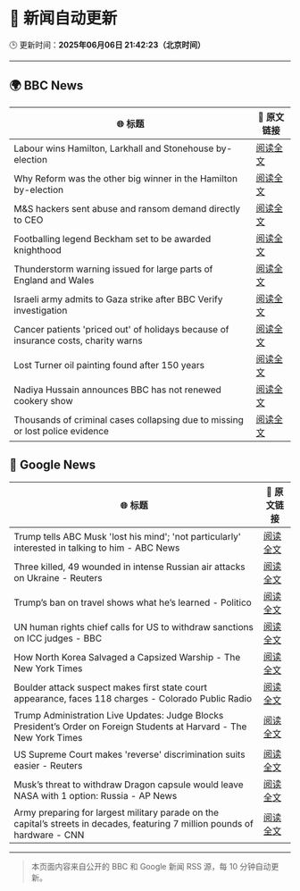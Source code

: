 # 🧠 新闻自动更新

🕒 更新时间：**2025年06月06日 21:42:23（北京时间）**

---

## 🌍 BBC News

| 🌐 标题 | 🔗 原文链接 |
|--------|-------------|
| Labour wins Hamilton, Larkhall and Stonehouse by-election | [阅读全文](https://www.bbc.com/news/articles/cpw7ppj2wyxo) |
| Why Reform was the other big winner in the Hamilton by-election | [阅读全文](https://www.bbc.com/news/articles/cj42gver2glo) |
| M&S hackers sent abuse and ransom demand directly to CEO | [阅读全文](https://www.bbc.com/news/articles/cr58pqjlnjlo) |
| Footballing legend Beckham set to be awarded knighthood | [阅读全文](https://www.bbc.com/sport/football/articles/cm2309dlepno) |
| Thunderstorm warning issued for large parts of England and Wales | [阅读全文](https://www.bbc.com/news/articles/cq851x1y9eqo) |
| Israeli army admits to Gaza strike after BBC Verify investigation | [阅读全文](https://www.bbc.com/news/articles/cr7zplv35l1o) |
| Cancer patients 'priced out' of holidays because of insurance costs, charity warns | [阅读全文](https://www.bbc.com/news/articles/cp8ylmm2xelo) |
| Lost Turner oil painting found after 150 years | [阅读全文](https://www.bbc.com/news/articles/clyzp4r70m8o) |
| Nadiya Hussain announces BBC has not renewed cookery show | [阅读全文](https://www.bbc.com/news/articles/clyg839e44lo) |
| Thousands of criminal cases collapsing due to missing or lost police evidence | [阅读全文](https://www.bbc.com/news/articles/c3e5289d3njo) |

## 📰 Google News

| 🌐 标题 | 🔗 原文链接 |
|--------|-------------|
| Trump tells ABC Musk 'lost his mind'; 'not particularly' interested in talking to him - ABC News | [阅读全文](https://news.google.com/rss/articles/CBMipAFBVV95cUxNRmNjblNUaU90UDlmWTBiam1jS2RBX1ExQWxJdUEwNjlRQkFzRXNMYnVSRWVnVDBUdDk3TkpCeGRFMnN3U0YzTHAtWjc3WWM0THloX2s5QUVLbm5MU2lYdFRROFA3cU01UjRDM0FleDFXZUJPdnVyVENXZ2RacFpyOHRLMVJQTjNtMkpWbXIzSWJGMFhCbVJzRUN3Z2pNRXVaM29ENdIBqgFBVV95cUxNOUF5ZFhwTEg0b3lXdzIyQ2VzUmRLVENTMjh3ZVhFRE5jNlBqSGdZOFk3SlAzNWdsRzJxZUVaWEhPMnNpVUtUSWdlV1B4N3pRSW5vcDVhNERmSFloeDlzUlRBNDVEN1Rob29kV3BWWng3VzJTQnVIaTZJVXR0ZXpNQ3owUnk3WXMwZUxLdy14dVp0bkhPanp3Ukg0SFJXOFdnMkpLOU5oNXk0QQ?oc=5) |
| Three killed, 49 wounded in intense Russian air attacks on Ukraine - Reuters | [阅读全文](https://news.google.com/rss/articles/CBMirAFBVV95cUxPRzJWaExwVU02RG1WOFFySDlTOG4wVS00WGtodDFNWURHakJOeVBrYUVXcGM2SHIzMHo2WDdjWE01aG8xQ0w0cVZpLV9aOTdJaHNWUVZXRHhIYVhQOWw3TmRpME95SlZuZFhWblFISlpsMHR6UnViYjZTbWJreC1NWVd5eGwweHRFd2hDWTZPa1EwYlRaTVYzcFpVQUpMMFdySmxNbzF4YWp5V29j?oc=5) |
| Trump’s ban on travel shows what he’s learned - Politico | [阅读全文](https://news.google.com/rss/articles/CBMiYkFVX3lxTE5DWTRLSDA4VGtCbTdqTU93cG8xd2JMbl9YTGRtVnB1SllKVnRUd1Y5QVlGOXJiME5rZ3UwUnhwT3oxVEpxLUplbkdUdlJwWFZEMjZXRlFjUVdlbkhTWDdMUzd3?oc=5) |
| UN human rights chief calls for US to withdraw sanctions on ICC judges - BBC | [阅读全文](https://news.google.com/rss/articles/CBMiWkFVX3lxTFBCbjZ2OVZscFVPbmI4RE05WGhja1Rsal9UeVJZRmswM3BpWWg2WVFUQWVMZTV4TkJNZjJVTkFWTmRxZGdmcUN6R0Q5bS1fMkpqWWdKMTh1NGFBd9IBX0FVX3lxTFBrRU5URV9mNHpGbWQ2MFVNeFZwNnRUOHJGaE8tT19lU3JCQzVFaXFxcFRGV3EtY0U0d1hoMm04VTZXbVFkLUx2ZlNqalpMX1p6bnBwX3BJQm9iY2k0MlRj?oc=5) |
| How North Korea Salvaged a Capsized Warship - The New York Times | [阅读全文](https://news.google.com/rss/articles/CBMijwFBVV95cUxNVUZqc05aUkJOdkd5QTVpaHlkTnVTY1JocFZhSnlxcWh4YTE4QVhSSm51YlNaQTJTODRSUk15YW5FV1d4Z2lpX3l6MVl5STVwZ1RYOUVWQ1dTc01xMVNiSHB1XzF0bnl0YnhVWW4wWlRPM2xwRTRfTFQ2Y3dWb2NjWFBLRVV3TWdSUmszc0hOSQ?oc=5) |
| Boulder attack suspect makes first state court appearance, faces 118 charges - Colorado Public Radio | [阅读全文](https://news.google.com/rss/articles/CBMidEFVX3lxTFA4WFN1dlkyb2ROdGk1MnJ3cndYcEF5a0xRdTk2dFI3TXk2N0xRbWt0X1lVa3lsQm90bTFNWHVzSm5RaDJZS1FmbDUxaUxvS3dMNDExWTh3OHY4RkFEMWk4endPQkNEZ1RxRzVJUGZjLS1YSlFm?oc=5) |
| Trump Administration Live Updates: Judge Blocks President’s Order on Foreign Students at Harvard - The New York Times | [阅读全文](https://news.google.com/rss/articles/CBMiY0FVX3lxTFBzSW9wNUxPcmtLc2pYalBtLWZuaFhKRHVIai1TbmRiVlR5Y2I0eFlxRTFMLTFDVDJRaHBDSlA4Wmw4eXB0TzAtWjhyWS1uNE12T2VkendSTmNSaWp3dWFza0d3TQ?oc=5) |
| US Supreme Court makes 'reverse' discrimination suits easier - Reuters | [阅读全文](https://news.google.com/rss/articles/CBMixgFBVV95cUxNZUJxbnBrOUNQcjkwOTZfbGhsMkkteFdpdEVMc01fb3lRY2Rnb01LUWtGcnZ5UlhSOXZJVmdNY1N6TEg2WExIcExJeHBEck01Yzl6RHZzbTRHSzBTTUNBSk1GLXNwcGxQN2kyTWZRUnBlTTByWnB2V1phdFV5Q1lNSmxfdEJIZFhoZFFlanV1SXB0VEpjMWFLYlZWM1hLRmtaOWxDN2R4ZFJIdFpTVXVqQWlSemJaZlNqN1Vma2VVQzZxZzJ0Tmc?oc=5) |
| Musk’s threat to withdraw Dragon capsule would leave NASA with 1 option: Russia - AP News | [阅读全文](https://news.google.com/rss/articles/CBMilwFBVV95cUxPMDU3QndsTGItRjdlc2NpRnpSYkdQNkhaa2pVZ3AtTGV1amZBUGR5djFUNnJUOEI0amluWTJaOVp4Q2tFR0dXZTJpN0hLYWxCY3BOY19FOUliQWJCMXFnX09CS0g2WEtYNGY0NjlmN1oySFRoXzA0cXdOU1hCcE5VWkVyb2NpSVZrS2NYX2x4M2ZLMmVMeU1V?oc=5) |
| Army preparing for largest military parade on the capital’s streets in decades, featuring 7 million pounds of hardware - CNN | [阅读全文](https://news.google.com/rss/articles/CBMiiwFBVV95cUxNcU5UOXlfZE9nNHpwWmVUUHEzbEVBQ3RJVEk5QmZQdy1KY29WOTY3clk1TjhJUHhsakd4UjRyU1NvVVhOSWFHVXF5OGdFYWlLUHlWaXJsNTVXNXZvTll5VmQ3NUcyQVgyWV93cHlfQjZjenVWbGEtYWROLWdZRVNfXzg3cHdQdkUydFVn0gGQAUFVX3lxTE51OXVmRmFxckd2RWtZUmliRV9peEdNS1dvdHJUY1JBanZFVjJZbTJWdjBaN2VzbUIxQnViSGlaYmNHNlV5TnlFQVl2dU9IaEotdjRnNGFkdkRfWWR1b2U0dDVYRy1UeFN0OXBJWXlwdzQ5eVFxRWhpdkkyak56aWpkUnpSSkVLYUZvRTRqLWpyNA?oc=5) |

---
> 本页面内容来自公开的 BBC 和 Google 新闻 RSS 源，每 10 分钟自动更新。